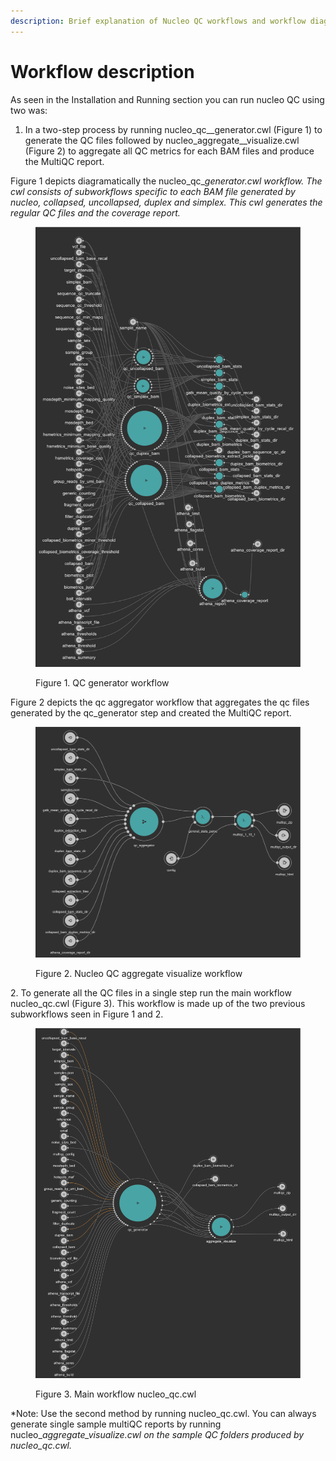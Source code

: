 ```yaml
---
description: Brief explanation of Nucleo QC workflows and workflow diagrams
---
```


# Workflow description

As seen in the Installation and Running section you can run nucleo QC using two was:

1. In a two-step process by running nucleo\_qc\__generator.cwl (Figure 1) to generate the QC files followed by nucleo\_aggregate\__visualize.cwl (Figure 2) to aggregate all QC metrics for each BAM files and produce the MultiQC report.

Figure 1 depicts diagramatically the nucleo\_qc\__generator.cwl workflow. The cwl consists of subworkflows specific to each BAM file generated by nucleo, collapsed, uncollapsed, duplex and simplex. This cwl generates the regular QC files and the coverage report._

<figure><img src="../.gitbook/assets/iScreen Shoter - 2022-10-28 151331.934.png" alt=""><figcaption><p>Figure 1. QC generator workflow </p></figcaption></figure>

Figure 2 depicts the qc aggregator workflow that aggregates the qc files generated by the qc\_generator step and created the MultiQC report.

<figure><img src="../.gitbook/assets/iScreen Shoter - 2022-10-28 155745.023.png" alt=""><figcaption><p>Figure 2. Nucleo QC aggregate visualize workflow</p></figcaption></figure>

2\. To generate all the QC files in a single step run the main workflow nucleo\_qc.cwl (Figure 3). This workflow is made up of the two previous subworkflows seen in Figure 1 and 2.&#x20;

<figure><img src="../.gitbook/assets/iScreen Shoter - 2022-10-28 144132.119.png" alt=""><figcaption><p>Figure 3. Main workflow nucleo_qc.cwl</p></figcaption></figure>

&#x20;\*Note: Use the second method by running nucleo\_qc.cwl. You can always generate single sample multiQC reports by running nucleo\__aggregate\_visualize.cwl on the sample QC folders produced by nucleo\_qc.cwl._
